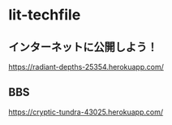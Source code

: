 # lit-techfile

## インターネットに公開しよう！
https://radiant-depths-25354.herokuapp.com/

## BBS
https://cryptic-tundra-43025.herokuapp.com/